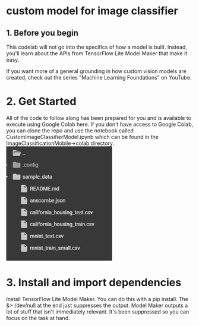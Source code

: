 # custom model for image classifier
## 1. Before you begin

This codelab will not go into the specifics of how a model is built. Instead, you'll learn about the APIs from TensorFlow Lite Model Maker that make it easy.

If you want more of a general grounding in how custom vision models are created, check out the series "Machine Learning Foundations" on YouTube.

# 2. Get Started

All of the code to follow along has been prepared for you and is available to execute using Google Colab here. If you don't have access to Google Colab, you can clone the repo and use the notebook called CustomImageClassifierModel.ipynb which can be found in the ImageClassificationMobile->colab directory.
![alt text](image.png)

# 3. Install and import dependencies
Install TensorFlow Lite Model Maker. You can do this with a pip install. The &> /dev/null at the end just suppresses the output. Model Maker outputs a lot of stuff that isn't immediately relevant. It's been suppressed so you can focus on the task at hand.